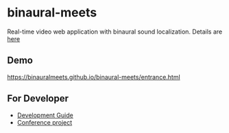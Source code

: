 # binaural-meets
Real-time video web application with binaural sound localization.
Details are [here](https://scrapbox.io/binaural-meets/)

## Demo

https://binauralmeets.github.io/binaural-meets/entrance.html

## For Developer
- [Development Guide](./docs/DevelopmentGuide.md)
- [Conference project](./services/conference/README.md)

